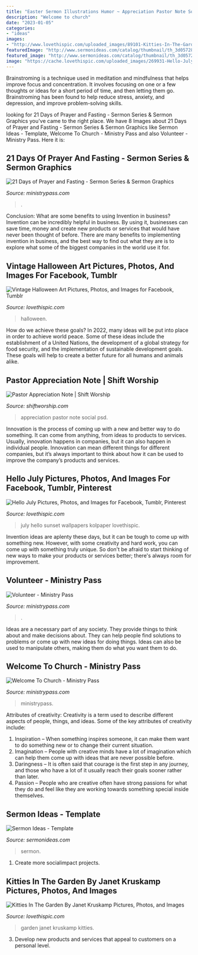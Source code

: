 ```yaml
---
title: "Easter Sermon Illustrations Humor ~ Appreciation Pastor Note Social Psd"
description: "Welcome to church"
date: "2023-01-05"
categories:
- "ideas"
images:
- "http://www.lovethispic.com/uploaded_images/89101-Kitties-In-The-Garden-By-Janet-Kruskamp.jpg"
featuredImage: "http://www.sermonideas.com/catalog/thumbnail/th_3d057283-a643-4.jpg"
featured_image: "http://www.sermonideas.com/catalog/thumbnail/th_3d057283-a643-4.jpg"
image: "https://cache.lovethispic.com/uploaded_images/269931-Hello-July.jpg"
---
```



Brainstroming is a technique used in meditation and mindfulness that helps improve focus and concentration. It involves focusing on one or a few thoughts or ideas for a short period of time, and then letting them go. Brainstroming has been found to help reduce stress, anxiety, and depression, and improve problem-solving skills.

	

		
looking for 21 Days of Prayer and Fasting - Sermon Series &amp; Sermon Graphics you've came to the right place. We have 8 Images about 21 Days of Prayer and Fasting - Sermon Series &amp; Sermon Graphics like Sermon Ideas - Template, Welcome To Church - Ministry Pass and also Volunteer - Ministry Pass. Here it is:
		
    
## 21 Days Of Prayer And Fasting - Sermon Series &amp; Sermon Graphics

<img loading=lazy src="https://ministrypass-prod.s3.amazonaws.com/uploads/2020/10/21-Days-Of-Prayer-And-Fasting_Low-Res-Web-Slide.jpg" onerror="this.onerror=null;this.src='https://tse1.mm.bing.net/th?id=OIP.ZFAaZsg8MTgf-31x1hAQ-wHaEL&amp;pid=15.1';" alt="21 Days of Prayer and Fasting - Sermon Series &amp; Sermon Graphics">

_Source: ministrypass.com_

>. 

	

Conclusion: What are some benefits to using Invention in business?
Invention can be incredibly helpful in business. By using it, businesses can save time, money and create new products or services that would have never been thought of before. There are many benefits to implementing invention in business, and the best way to find out what they are is to explore what some of the biggest companies in the world use it for.

    
## Vintage Halloween Art Pictures, Photos, And Images For Facebook, Tumblr

<img loading=lazy src="http://www.lovethispic.com/uploaded_images/136132-Vintage-Halloween-Art.jpg?1" onerror="this.onerror=null;this.src='https://tse1.mm.bing.net/th?id=OIP.qRA2sNuPpHjh5eBn0UXHLQHaH0&amp;pid=15.1';" alt="Vintage Halloween Art Pictures, Photos, and Images for Facebook, Tumblr">

_Source: lovethispic.com_

>halloween. 

	

How do we achieve these goals?
In 2022, many ideas will be put into place in order to achieve world peace. Some of these ideas include the establishment of a United Nations, the development of a global strategy for food security, and the implementation of sustainable development goals. These goals will help to create a better future for all humans and animals alike.

    
## Pastor Appreciation Note | Shift Worship

<img loading=lazy src="https://shiftworship-site-primary.storage.googleapis.com/cache/social_images/october-pastor-appreciation-note-editable.psd.2fa656337187.jpg" onerror="this.onerror=null;this.src='https://tse2.mm.bing.net/th?id=OIP.Q3VXucFJPpZ6MB9UhizCgwHaHa&amp;pid=15.1';" alt="Pastor Appreciation Note | Shift Worship">

_Source: shiftworship.com_

>appreciation pastor note social psd. 

	

Innovation is the process of coming up with a new and better way to do something. It can come from anything, from ideas to products to services. Usually, innovation happens in companies, but it can also happen in individual people. Innovation can mean different things for different companies, but it’s always important to think about how it can be used to improve the company’s products and services.

    
## Hello July Pictures, Photos, And Images For Facebook, Tumblr, Pinterest

<img loading=lazy src="https://cache.lovethispic.com/uploaded_images/269931-Hello-July.jpg" onerror="this.onerror=null;this.src='https://tse2.mm.bing.net/th?id=OIP.-0P4eleAqpCp-x3dmDA3YwDHEs&amp;pid=15.1';" alt="Hello July Pictures, Photos, and Images for Facebook, Tumblr, Pinterest">

_Source: lovethispic.com_

>july hello sunset wallpapers kolpaper lovethispic. 

	

Invention ideas are aplenty these days, but it can be tough to come up with something new. However, with some creativity and hard work, you can come up with something truly unique. So don't be afraid to start thinking of new ways to make your products or services better; there's always room for improvement.

    
## Volunteer - Ministry Pass

<img loading=lazy src="https://ministrypass-prod.s3.amazonaws.com/uploads/2021/04/Volunteer-Join-The-Team_Low-Res-Web-Slide.jpg" onerror="this.onerror=null;this.src='https://tse1.mm.bing.net/th?id=OIP.Fe6Ep-XWk1B__L1uu2HIVgHaEL&amp;pid=15.1';" alt="Volunteer - Ministry Pass">

_Source: ministrypass.com_

>. 

	

Ideas are a necessary part of any society. They provide things to think about and make decisions about. They can help people find solutions to problems or come up with new ideas for doing things. Ideas can also be used to manipulate others, making them do what you want them to do.

    
## Welcome To Church - Ministry Pass

<img loading=lazy src="https://ministrypass-prod.s3.amazonaws.com/uploads/2020/12/Welcome-To-Church_Title-Slide-1.jpg" onerror="this.onerror=null;this.src='https://tse4.mm.bing.net/th?id=OIP.y5_G8B6z3rxbUh9mxiVd4QHaEK&amp;pid=15.1';" alt="Welcome To Church - Ministry Pass">

_Source: ministrypass.com_

>ministrypass. 

	

Attributes of creativity:
Creativity is a term used to describe different aspects of people, things, and ideas. Some of the key attributes of creativity include: 
1. Inspiration – When something inspires someone, it can make them want to do something new or to change their current situation.
2. Imagination – People with creative minds have a lot of imagination which can help them come up with ideas that are never possible before. 
3. Daringness – It is often said that courage is the first step in any journey, and those who have a lot of it usually reach their goals sooner rather than later. 
4. Passion – People who are creative often have strong passions for what they do and feel like they are working towards something special inside themselves.

    
## Sermon Ideas - Template

<img loading=lazy src="http://www.sermonideas.com/catalog/thumbnail/th_3d057283-a643-4.jpg" onerror="this.onerror=null;this.src='https://tse1.mm.bing.net/th?id=OIP.r1Un03woLZbXxMGn8sWkMwAAAA&amp;pid=15.1';" alt="Sermon Ideas - Template">

_Source: sermonideas.com_

>sermon. 

	

1. Create more socialimpact projects.

    
## Kitties In The Garden By Janet Kruskamp Pictures, Photos, And Images

<img loading=lazy src="http://www.lovethispic.com/uploaded_images/89101-Kitties-In-The-Garden-By-Janet-Kruskamp.jpg" onerror="this.onerror=null;this.src='https://tse1.mm.bing.net/th?id=OIP.K1Xp3R1_UGxfTAxkraaOWQHaFj&amp;pid=15.1';" alt="Kitties In The Garden By Janet Kruskamp Pictures, Photos, and Images">

_Source: lovethispic.com_

>garden janet kruskamp kitties. 

	

3. Develop new products and services that appeal to customers on a personal level.

